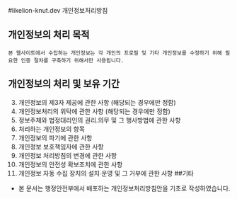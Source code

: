 #likelion-knut.dev 개인정보처리방침
## 개인정보의 처리 목적
    본 웹사이트에서 수집하는 개인정보는 각 개인의 프로필 및 기타 개인정보를 수정하기 위해 필요한 인증 절차를 구축하기 위해서만 사용됩니다.
## 개인정보의 처리 및 보유 기간
    
 3. 개인정보의 제3자 제공에 관한 사항
    (해당되는 경우에만 정함)
 4. 개인정보처리의 위탁에 관한 사항
    (해당되는 경우에만 정함)
 5. 정보주체와 법정대리인의 권리․의무 및 그 행사방법에 관한 사항
 6. 처리하는 개인정보의 항목
 7. 개인정보의 파기에 관한 사항
 8. 개인정보 보호책임자에 관한 사항
 9. 개인정보 처리방침의 변경에 관한 사항
10. 개인정보의 안전성 확보조치에 관한 사항
11. 개인정보 자동 수집 장치의 설치∙운영 및 그 거부에 관한 사항
##기타
* 본 문서는 행정안전부에서 배포하는 개인정보처리방침안을 기초로 작성하였습니다.